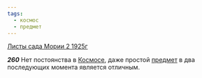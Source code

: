 ```yaml
---
tags:
  - космос
  - предмет
---
```


[Листы сада Мории 2 1925г](https://127.0.0.1:4002/agni/1925)

___260___
Нет постоянства в [Космосе](../../../tags/#космос), даже простой [предмет](../../../tags/#предмет) в два последующих момента является отличным.   


